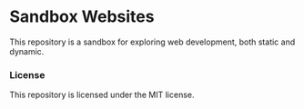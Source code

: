 # Sandbox Websites
This repository is a sandbox for exploring web development, both static and dynamic.

### License
This repository is licensed under the MIT license.
